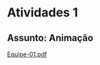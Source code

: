# Atividades 1

## Assunto: Animação

[Equipe-01.pdf](Equipe-01.pdf](https://github.com/dalton-reis/CG_2024-1_not_equipe-02/files/14549171/Animacao-Grafica.-.-.animacao.pdf)https://github.com/dalton-reis/CG_2024-1_not_equipe-02/files/14549171/Animacao-Grafica.-.-.animacao.pdf)  
